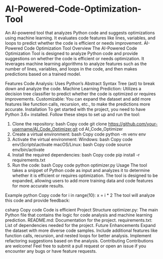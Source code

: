# AI-Powered-Code-Optimization-Tool
An AI-powered tool that analyzes Python code and suggests optimizations using machine learning. It evaluates code features like lines, variables, and loops to predict whether the code is efficient or needs improvement.
AI-Powered Code Optimization Tool
Overview
The AI-Powered Code Optimization Tool is designed to analyze Python code and provide suggestions on whether the code is efficient or needs optimization. It leverages machine learning algorithms to analyze features such as the number of lines, variables, and loops in the code, and then makes predictions based on a trained model.

Features
Code Analysis: Uses Python’s Abstract Syntax Tree (ast) to break down and analyze the code.
Machine Learning Prediction: Utilizes a decision tree classifier to predict whether the code is optimized or requires improvements.
Customizable: You can expand the dataset and add more features like function calls, recursion, etc., to make the predictions more accurate.
Installation
To get started with the project, you need to have Python 3.6+ installed. Follow these steps to set up and run the tool:

1. Clone the repository:
bash
Copy code
git clone https://github.com/your-username/AI_Code_Optimizer.git
cd AI_Code_Optimizer
2. Create a virtual environment:
bash
Copy code
python -m venv env
3. Activate the virtual environment:
Windows:
bash
Copy code
env\Scripts\activate
macOS/Linux:
bash
Copy code
source env/bin/activate
4. Install the required dependencies:
bash
Copy code
pip install -r requirements.txt
5. Run the code:
bash
Copy code
python optimizer.py
Usage
The tool takes a snippet of Python code as input and analyzes it to determine whether it is efficient or requires optimization. The tool is designed to be expanded, allowing users to add more training data and code features for more accurate results.

Example
python
Copy code
for i in range(10):
    x = i * 2
The tool will analyze this code and provide feedback:

csharp
Copy code
Code is efficient
Project Structure
optimizer.py: The main Python file that contains the logic for code analysis and machine learning prediction.
README.md: Documentation for the project.
requirements.txt: List of dependencies needed for the project.
Future Enhancements
Expand the dataset with more diverse code samples.
Include additional features like function calls, recursion, and nested loops for better analysis.
Implement refactoring suggestions based on the analysis.
Contributing
Contributions are welcome! Feel free to submit a pull request or open an issue if you encounter any bugs or have feature requests.
